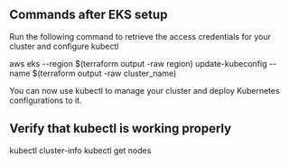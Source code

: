 ## Commands after EKS setup

Run the following command to retrieve the access credentials for your cluster and configure kubectl

aws eks --region $(terraform output -raw region) update-kubeconfig --name $(terraform output -raw cluster_name)

You can now use kubectl to manage your cluster and deploy Kubernetes configurations to it.

## Verify that kubectl is working properly

kubectl cluster-info
kubectl get nodes
